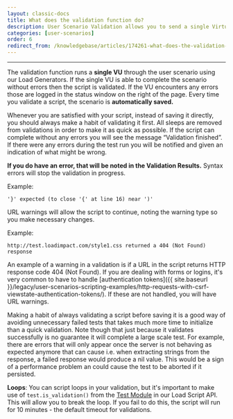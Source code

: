```yaml
---
layout: classic-docs
title: What does the validation function do?
description: User Scenario Validation allows you to send a single Virtual User through your user scenario to test for for any errors. During validation, sleep times are ignored.
categories: [user-scenarios]
order: 6
redirect_from: /knowledgebase/articles/174261-what-does-the-validation-function-do
---
```


***

The validation function runs a **single VU** through the user scenario using our Load Generators.  If the single VU is able to complete the scenario without errors then the script is validated.  If the VU encounters any errors those are logged in the status window on the right of the page.  Every time you validate a script, the scenario is **automatically saved.**

Whenever you are satisfied with your script, instead of saving it directly, you should always make a habit of validating it first. All sleeps are removed from validations in order to make it as quick as possible. If the script can complete without any errors you will see the message “Validation finished”. If there were any errors during the test run you will be notified and given an indication of what might be wrong.

**If you do have an error, that will be noted in the Validation Results.**
Syntax errors will stop the validation in progress.

Example:

```
'}' expected (to close '{' at line 16) near ')'
```

URL warnings will allow the script to continue, noting the warning type so you make necessary changes.

Example:

```
http://test.loadimpact.com/style1.css returned a 404 (Not Found) response
```

An example of a warning in a validation is if a URL in the script returns HTTP response code 404 (Not Found). If you are dealing with forms or logins, it's very common to have to handle [authentication tokens]({{ site.baseurl }}/legacy/user-scenarios-scripting-examples/http-requests-with-csrf-viewstate-authentication-tokens/).  If these are not handled, you will have URL warnings.

Making a habit of always validating a script before saving it is a good way of avoiding unnecessary failed tests that takes much more time to initialize than a quick validation. Note though that just because it validates successfully is no guarantee it will complete a large scale test. For example, there are errors that will only appear once the server is not behaving as expected anymore that can cause i.e. when extracting strings from the response, a failed response would produce a nil value. This would be a sign of a performance problem an could cause the test to be aborted if it persisted.

**Loops**:  You can script loops in your validation, but it's important to make use of `test.is_validation()` from the [Test Module](https://loadimpact.com/load-script-api/#test-module) in our Load Script API.  This will allow you to break the loop.  If you fail to do this, the script will run for 10 minutes - the default timeout for validations.
